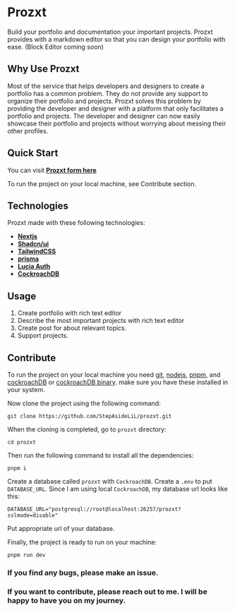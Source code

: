 # Prozxt

Build your portfolio and documentation your important projects. Prozxt provides with a markdown editor so that you can design your portfolio with ease. (Block Editor coming soon)

## Why Use Prozxt

Most of the service that helps developers and designers to create a portfolio has a common problem. They do not provide any support to organize their portfolio and projects. Prozxt solves this problem by providing the developer and designer with a platform that only facilitates a portfolio and projects. The developer and designer can now easily showcase their portfolio and projects without worrying about messing their other profiles.

## Quick Start

You can visit **[Prozxt form here](https://prozxt.vercel.app/)**

To run the project on your local machine, see Contribute section.

## Technologies

Prozxt made with these following technologies:

- **[Nextjs](https://nextjs.org/)**
- **[Shadcn/ui](https://ui.shadcn.com/)**
- **[TailwindCSS](https://tailwindcss.com/)**
- **[prisma](https://www.prisma.io/)**
- **[Lucia Auth](https://lucia-auth.com/)**
- **[CockroachDB](https://www.cockroachlabs.com/)**

## Usage

1. Create portfolio with rich text editor
2. Describe the most important projects with rich text editor
3. Create post for about relevant topics.
4. Support projects.

## Contribute

To run the project on your local machine you need [git](https://git-scm.com/downloads), [nodejs](https://nodejs.org/en/download), [pnpm](https://pnpm.io/installation), and [cockroachDB](https://www.cockroachlabs.com/) or [cockroachDB binary](https://www.cockroachlabs.com/docs/releases/). make sure you have these installed in your system.

Now clone the project using the following command:

```
git clone https://github.com/StepAsideLiL/prozxt.git
```

When the cloning is completed, go to `prozxt` directory:

```
cd prozxt
```

Then run the following command to install all the dependencies:

```
pnpm i
```

Create a database called `prozxt` with `CockroachDB`. Create a `.env` to put `DATABASE_URL`. Since I am using local `CockroachDB`, my database url looks like this:

```
DATABASE_URL="postgresql://root@localhost:26257/prozxt?sslmode=disable"
```

Put appropriate url of your database.

Finally, the project is ready to run on your machine:

```
pnpm run dev
```

### If you find any bugs, please make an issue.

### If you want to contribute, please reach out to me. I will be happy to have you on my journey.
